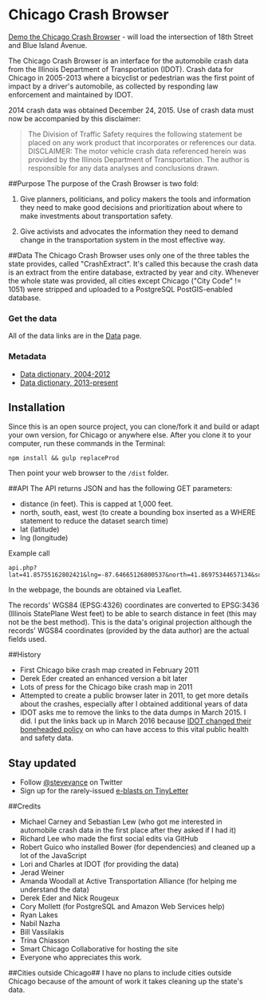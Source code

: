 Chicago Crash Browser
=====================

[Demo the Chicago Crash Browser](http://chicagocrashes.org/index.php#lat=41.857719&lon=-87.661216&get=yes&zoom=18) - will load the intersection of 18th Street and Blue Island Avenue. 

The Chicago Crash Browser is an interface for the automobile crash data from the Illinois Department of Transportation (IDOT). Crash data for Chicago in 2005-2013 where a bicyclist or pedestrian was the first point of impact by a driver's automobile, as collected by responding law enforcement and maintained by IDOT.

2014 crash data was obtained December 24, 2015. Use of crash data must now be accompanied by this disclaimer:

> The Division of Traffic Safety requires the following statement be placed on any work product that incorporates or references our data. 
DISCLAIMER: The motor vehicle crash data referenced herein was provided by the Illinois Department of Transportation. The author is responsible for any data analyses and conclusions drawn.

##Purpose
The purpose of the Crash Browser is two fold:

1. Give planners, politicians, and policy makers the tools and information they need to make good decisions and prioritization about where to make investments about transportation safety. 

2. Give activists and advocates the information they need to demand change in the transportation system in the most effective way. 

##Data
The Chicago Crash Browser uses only one of the three tables the state provides, called "CrashExtract". It's called this because the crash data is an extract from the entire database, extracted by year and city. Whenever the whole state was provided, all cities except Chicago ("City Code" != 1051) were stripped and uploaded to a PostgreSQL PostGIS-enabled database. 

### Get the data
All of the data links are in the [Data](DATA.md) page.

### Metadata
* [Data dictionary, 2004-2012](datadictionary/2004-present_crash_datadictionary_10-13-09.docx)
* [Data dictionary, 2013-present](datadictionary/Illinois%20Traffic%20Crash%20Data%20Extract%20Metadata%20112014-Crash.docx)

## Installation

Since this is an open source project, you can clone/fork it and build or adapt your own version, for Chicago or anywhere else. After you clone it to your computer, run these commands in the Terminal:
````
npm install && gulp replaceProd
````
Then point your web browser to the `/dist` folder. 


##API
The API returns JSON and has the following GET parameters:
* distance (in feet). This is capped at 1,000 feet. 
* north, south, east, west (to create a bounding box inserted as a WHERE statement to reduce the dataset search time)
* lat (latitude)
* lng (longitude)

Example call
````
api.php?lat=41.85755162802421&lng=-87.64665126800537&north=41.86975344657134&south=41.84533324486843&east=-87.62577295303345&west=-87.66748666763306&distance=150
````

In the webpage, the bounds are obtained via Leaflet. 

The records' WGS84 (EPSG:4326) coordinates are converted to EPSG:3436 (Illinois StatePlane West feet) to be able to search distance in feet (this may not be the best method). This is the data's original projection although the records' WGS84 coordinates (provided by the data author) are the actual fields used.

##History
* First Chicago bike crash map created in February 2011
* Derek Eder created an enhanced version a bit later
* Lots of press for the Chicago bike crash map in 2011
* Attempted to create a public browser later in 2011, to get more details about the crashes, especially after I obtained additional years of data
* IDOT asks me to remove the links to the data dumps in March 2015. I did. I put the links back up in March 2016 because [IDOT changed their boneheaded policy](http://chi.streetsblog.org/2015/11/03/idot-finally-sees-the-light-stops-withholding-crash-data-from-the-public/) on who can have access to this vital public health and safety data. 

## Stay updated
* Follow [@stevevance](http://twitter.com/stevevance) on Twitter
* Sign up for the rarely-issued [e-blasts on TinyLetter](https://tinyletter.com/chicagocrashes)

##Credits
* Michael Carney and Sebastian Lew (who got me interested in automobile crash data in the first place after they asked if I had it)
* Richard Lee who made the first social edits via GitHub
* Robert Guico who installed Bower (for dependencies) and cleaned up a lot of the JavaScript
* Lori and Charles at IDOT (for providing the data)
* Jerad Weiner
* Amanda Woodall at Active Transportation Alliance (for helping me understand the data)
* Derek Eder and Nick Rougeux
* Cory Mollett (for PostgreSQL and Amazon Web Services help)
* Ryan Lakes
* Nabil Nazha
* Bill Vassilakis
* Trina Chiasson
* Smart Chicago Collaborative for hosting the site
* Everyone who appreciates this work.

##Cities outside Chicago##
I have no plans to include cities outside Chicago because of the amount of work it takes cleaning up the state's data.
